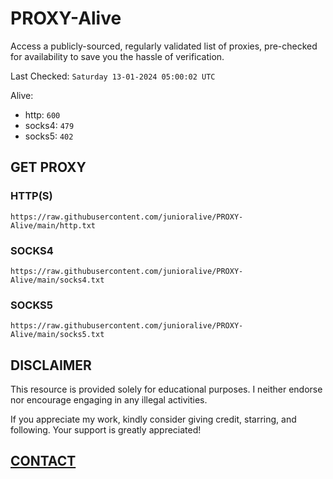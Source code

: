 # PROXY-Alive

Access a publicly-sourced, regularly validated list of proxies, pre-checked for availability to save you the hassle of verification.

Last Checked: `Saturday 13-01-2024 05:00:02 UTC`

Alive:
- http: `600`
- socks4: `479`
- socks5: `402`

## GET PROXY

### HTTP(S)

```https://raw.githubusercontent.com/junioralive/PROXY-Alive/main/http.txt```

### SOCKS4

```https://raw.githubusercontent.com/junioralive/PROXY-Alive/main/socks4.txt```

### SOCKS5

```https://raw.githubusercontent.com/junioralive/PROXY-Alive/main/socks5.txt```

## DISCLAIMER

This resource is provided solely for educational purposes. I neither endorse nor encourage engaging in any illegal activities.

If you appreciate my work, kindly consider giving credit, starring, and following. Your support is greatly appreciated! 

## [CONTACT](https://t.me/TheJuniorAlive)
